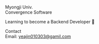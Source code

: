 
Myongji Univ. <br>
Convergence Software

Learning to become a Backend Developer 🌱

Contact <br>
Email: yeajin010303@gamil.com
